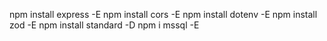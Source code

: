 npm install express -E
npm install cors -E
npm install dotenv -E
npm install zod -E
npm install standard -D
npm i mssql -E